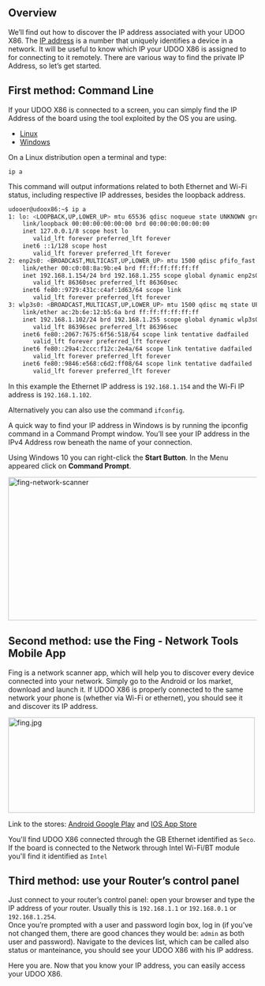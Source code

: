 ## Overview

We’ll find out how to discover the IP address associated with your UDOO X86. The [IP address](https://en.wikipedia.org/wiki/IP_address) is a number that uniquely identifies a device in a network. It will be useful to know which IP your UDOO X86 is assigned to for connecting to it remotely.
There are various way to find the private IP Address, so let’s get started.

## First method: Command Line

If your UDOO X86 is connected to a screen, you can simply find the IP Address of the board using the tool exploited by the OS you are using.

<div>
 <ul id="ip-examples" class="nav nav-tabs" role="tablist">
  <li role="presentation" class="active"><a href="#ip-linux" aria-controls="linux" role="tab" data-toggle="tab">Linux</a></li>
  <li role="presentation"><a href="#ip-windows" aria-controls="windows" role="tab" data-toggle="tab">Windows</a></li>
 </ul>

 <div class="tab-content">
  <div role="tabpanel" class="tab-pane active" id="ip-linux">

On a Linux distribution open a terminal and type:

    ip a

This command will output informations related to both Ethernet and Wi-Fi status, including respective IP addresses, besides the loopback address.

```bash
udooer@udoox86:~$ ip a
1: lo: <LOOPBACK,UP,LOWER_UP> mtu 65536 qdisc noqueue state UNKNOWN group default qlen 1
    link/loopback 00:00:00:00:00:00 brd 00:00:00:00:00:00
    inet 127.0.0.1/8 scope host lo
       valid_lft forever preferred_lft forever
    inet6 ::1/128 scope host
       valid_lft forever preferred_lft forever
2: enp2s0: <BROADCAST,MULTICAST,UP,LOWER_UP> mtu 1500 qdisc pfifo_fast state UP group default qlen 1000
    link/ether 00:c0:08:8a:9b:e4 brd ff:ff:ff:ff:ff:ff
    inet 192.168.1.154/24 brd 192.168.1.255 scope global dynamic enp2s0
       valid_lft 86360sec preferred_lft 86360sec
    inet6 fe80::9729:431c:c4af:1d63/64 scope link
       valid_lft forever preferred_lft forever
3: wlp3s0: <BROADCAST,MULTICAST,UP,LOWER_UP> mtu 1500 qdisc mq state UP group default qlen 1000
    link/ether ac:2b:6e:12:b5:6a brd ff:ff:ff:ff:ff:ff
    inet 192.168.1.102/24 brd 192.168.1.255 scope global dynamic wlp3s0
       valid_lft 86396sec preferred_lft 86396sec
    inet6 fe80::2067:7675:6f56:518/64 scope link tentative dadfailed
       valid_lft forever preferred_lft forever
    inet6 fe80::29a4:2ccc:f12c:2e4a/64 scope link tentative dadfailed
       valid_lft forever preferred_lft forever
    inet6 fe80::9846:e568:c6d2:ff08/64 scope link tentative dadfailed
       valid_lft forever preferred_lft forever
```
In this example the Ethernet IP address is `192.168.1.154` and the Wi-Fi IP address is `192.168.1.102`.

Alternatively you can also use the command `ifconfig`.

  </div>
  <div role="tabpanel" class="tab-pane" id="ip-windows">

A quick way to find your IP address in Windows is by running the ipconfig command in a Command Prompt window. You’ll see your IP address in the IPv4 Address row beneath the name of your connection.  

Using Windows 10 you can right-click the **Start Button**. In the Menu appeared click on **Command Prompt**.

<a href="../img/ip_find/win_ipconfig.png"><img class="alignnone size-full wp-image-2486" src="../img/ip_find/win_ipconfig.png" alt="fing-network-scanner" width="540" height="290" /></a>

  </div>
 </div>
</div>
<script>
$('#ip-examples a').click(function (e) {
  e.preventDefault()
  $(this).tab('show')
})
</script>


## Second method: use the Fing - Network Tools Mobile App

Fing is a network scanner app, which will help you to discover every device connected into your network. Simply go to the Android or Ios market, download and launch it. If UDOO X86 is properly connected to the same network your phone is (whether via Wi-Fi or ethernet), you should see it and discover its IP address.

<a href="../img/ip_find/fing.jpg"><img class="alignnone size-full wp-image-2486" src="../img/ip_find/fing.jpg" alt="fing.jpg" width="500" height="193" /></a>

Link to the stores: [Android Google Play](https://play.google.com/store/apps/details?id=com.overlook.android.fing) and [IOS App Store](https://itunes.apple.com/us/app/fing-network-scanner/id430921107?mt=8)

You'll find UDOO X86 connected through the GB Ethernet identified as `Seco`.  
If the board is connected to the Network through Intel Wi-Fi/BT module you'll find it identified as `Intel`


## Third method: use your Router’s control panel

Just connect to your router’s control panel: open your browser and type the IP address of your router. Usually this is `192.168.1.1` or `192.168.0.1` or `192.168.1.254`.  
Once you’re prompted with a user and password login box, log in (if you’ve not changed them, there are good chances they would be: `admin` as both user and password).
Navigate to the devices list, which can be called also status or manteinance, you should see your UDOO X86 with his IP address.

Here you are. Now that you know your IP address, you can easily access your UDOO X86.
